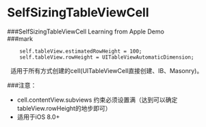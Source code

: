 # SelfSizingTableViewCell
###SelfSizingTableViewCell Learning from Apple Demo   
###mark
```
    self.tableView.estimatedRowHeight = 100;
    self.tableView.rowHeight = UITableViewAutomaticDimension;
```
   
   适用于所有方式创建的cell(UITableViewCell直接创建、IB、Masonry)。
   
###注意：
* cell.contentView.subviews 约束必须设置满（达到可以确定tableView.rowHeight的地步即可）
* 适用于iOS 8.0+
